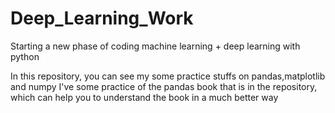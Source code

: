 # Deep_Learning_Work
Starting a new phase of coding machine learning + deep learning with python

In this repository, you can see my some practice stuffs on pandas,matplotlib and numpy I've some practice of the pandas book that is in the repository, which can help you to understand the book in a much better way
